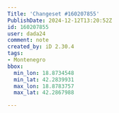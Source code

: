 ```yaml
---
Title: 'Changeset #160207855'
PublishDate: 2024-12-12T13:20:52Z
id: 160207855
user: dada24
comment: note
created_by: iD 2.30.4
tags:
- Montenegro
bbox:
  min_lon: 18.8734548
  min_lat: 42.2839931
  max_lon: 18.8783757
  max_lat: 42.2867988

---
```

